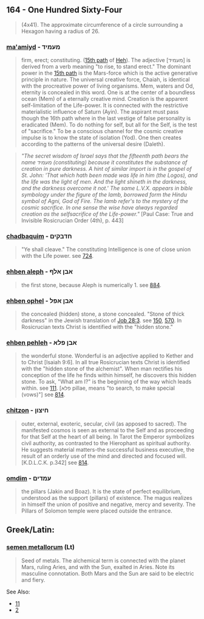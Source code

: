 ## 164 - One Hundred Sixty-Four
> (4x41). The approximate circumference of a circle surrounding a Hexagon having a radius of 26.

### [ma'amiyd](/keys/MOMID) - מעמיד
> firm, erect; constituting. ([15th path](15) of [Heh](/keys/H)). The adjective [מעמיד] is derived from a verb meaning "to rise, to stand erect." The dominant power in the [15th path](15) is the Mars-force which is the active generative principle in nature. The universal creative force, Chaiah, is identical with the procreative power of living organisms. Mem, waters and Od, eternity is concealed in this word. One is at the center of a boundless ocean (Mem) of a eternally creative mind. Creation is the apparent self-limitation of the Life-power. It is connected with the restrictive materialistic influence of Saturn (Ayin). The aspirant must pass though the 16th path where in the last vestige of false personality is eradicated (Mem). To do nothing for self, but all for the Self, is the test of "sacrifice." To be a conscious channel for the cosmic creative impulse is to know the state of isolation (Yod). One then creates according to the patterns of the universal desire (Daleth).

> *"The secret wisdom of Israel says that the fifteenth path bears the name מעמיד (constituting) because it constitutes the substance of creation in pure darkness. A hint of similar import is in the gospel of St. John: 'That which hath been made was life in him (the Logos), and the life was the light of men. And the light shineth in the darkness, and the darkness overcome it not.' The same L.V.X. appears in bible symbology under the figure of the lamb, borrowed form the Hindu symbol of Agni, God of Fire. The lamb refer's to the mystery of the cosmic sacrifice. In one sense the wise have always regarded creation as the selfsacrifice of the Life-power."* [Paul Case: True and Invisible Rosicrucian Order (4th), p. 443]

### [chadbaquim](/keys/ChDBQIM) - חדבקים
> "Ye shall cleave." The constituting Intelligence is one of close union with the Life power. see [724](724).

### [ehben aleph](/keys/ABN.ALP) - אבן אלף
> the first stone, because Aleph is numerically 1. see [884](884).

### [ehben ophel](/keys/ABN.APL) - אבן אפל
> the concealed (hidden) stone, a stone concealed. "Stone of thick darkness" in the Jewish translation of [Job 28:3](http://biblehub.com/job/28-3.htm). see [150](150), [570](570). In Rosicrucian texts Christ is identified with the "hidden stone."

### [ehben pehleh](/keys/ABN.PLA) - אבן פלא
> the wonderful stone. Wonderful is an adjective applied to Kether and to Christ [Isaiah 9:6]. In all true Rosicrucian texts Christ is identified with the "hidden stone of the alchemist". When man rectifies his conception of the life he finds within himself, he discovers this hidden stone. To ask, "What am I?" is the beginning of the way which leads within. see [111](111). [פלא pillae, means "to search, to make special (vows)"] see [814](814).

### [chitzon](/keys/ChITzVN) - חיצון
> outer, external, exoteric, secular, civil (as apposed to sacred). The manifested cosmos is seen as external to the Self and as proceeding for that Self at the heart of all being. In Tarot the Emperor symbolizes civil authority, as contrasted to the Hierophant as spiritual authority. He suggests material matters-the successful business executive, the result of an orderly use of the mind and directed and focused will. [K.D.L.C.K. p.342] see [814](814).

### [omdim](/keys/OMDIM) - עמדים
> the pillars (Jakin and Boaz). It is the state of perfect equilibrium, understood as the support (pillars) of existence. The magus realizes in himself the union of positive and negative, mercy and severity. The Pillars of Solomon temple were placed outside the entrance.

## Greek/Latin:

### [semen metallorum](/latin?word=semen+metallorum) (Lt)
> Seed of metals. The alchemical term is connected with the planet Mars, ruling Aries, and with the Sun, exalted in Aries. Note its masculine connotation. Both Mars and the Sun are said to be electric and fiery.

See Also:

- [11](11)
- [2](2)